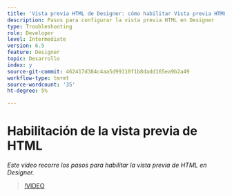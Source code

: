 ```yaml
---
title: 'Vista previa HTML de Designer: cómo habilitar Vista previa HTML'
description: Pasos para configurar la vista previa HTML en Designer
type: Troubleshooting
role: Developer
level: Intermediate
version: 6.5
feature: Designer
topic: Desarrollo
index: y
source-git-commit: 462417d384c4aa5d99110f1b8dadd165ea9b2a49
workflow-type: tm+mt
source-wordcount: '35'
ht-degree: 5%

---
```


# Habilitación de la vista previa de HTML

*Este vídeo recorre los pasos para habilitar la vista previa de HTML en Designer.*

>[!VIDEO](https://video.tv.adobe.com/v/335498?quality=9&learn=on)
